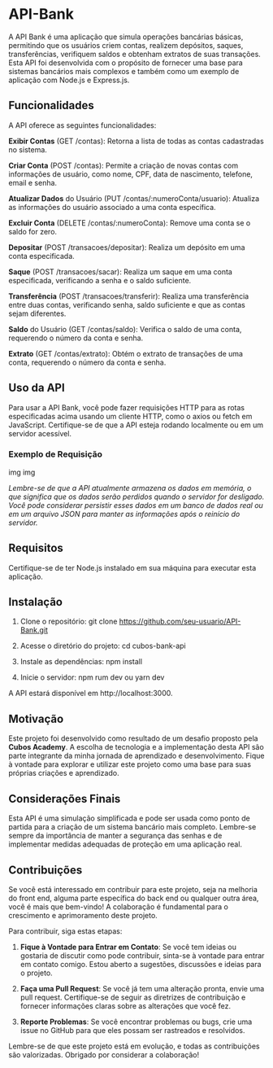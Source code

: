 # API-Bank

A API Bank é uma aplicação que simula operações bancárias básicas, permitindo que os usuários criem contas, realizem depósitos, saques, transferências, verifiquem saldos e obtenham extratos de suas transações. Esta API foi desenvolvida com o propósito de fornecer uma base para sistemas bancários mais complexos e também como um exemplo de aplicação com Node.js e Express.js.

## Funcionalidades

A API oferece as seguintes funcionalidades:

**Exibir Contas** (GET /contas): Retorna a lista de todas as contas cadastradas no sistema.

**Criar Conta** (POST /contas): Permite a criação de novas contas com informações de usuário, como nome, CPF, data de nascimento, telefone, email e senha.

**Atualizar Dados** do Usuário (PUT /contas/:numeroConta/usuario): Atualiza as informações do usuário associado a uma conta específica.

**Excluir Conta** (DELETE /contas/:numeroConta): Remove uma conta se o saldo for zero.

**Depositar** (POST /transacoes/depositar): Realiza um depósito em uma conta especificada.

**Saque** (POST /transacoes/sacar): Realiza um saque em uma conta especificada, verificando a senha e o saldo suficiente.

**Transferência** (POST /transacoes/transferir): Realiza uma transferência entre duas contas, verificando senha, saldo suficiente e que as contas sejam diferentes.

**Saldo** do Usuário (GET /contas/saldo): Verifica o saldo de uma conta, requerendo o número da conta e senha.

**Extrato** (GET /contas/extrato): Obtém o extrato de transações de uma conta, requerendo o número da conta e senha.

## Uso da API

Para usar a API Bank, você pode fazer requisições HTTP para as rotas especificadas acima usando um cliente HTTP, como o axios ou fetch em JavaScript. Certifique-se de que a API esteja rodando localmente ou em um servidor acessível.

### Exemplo de Requisição

img
img

_Lembre-se de que a API atualmente armazena os dados em memória, o que significa que os dados serão perdidos quando o servidor for desligado. Você pode considerar persistir esses dados em um banco de dados real ou em um arquivo JSON para manter as informações após o reinício do servidor._

## Requisitos

Certifique-se de ter Node.js instalado em sua máquina para executar esta aplicação.

## Instalação

1. Clone o repositório:
   git clone https://github.com/seu-usuario/API-Bank.git

2. Acesse o diretório do projeto:
   cd cubos-bank-api

3. Instale as dependências:
   npm install

4. Inicie o servidor:
   npm rum dev
   ou
   yarn dev

A API estará disponível em http://localhost:3000.

## Motivação

Este projeto foi desenvolvido como resultado de um desafio proposto pela **Cubos Academy**. A escolha de tecnologia e a implementação desta API são parte integrante da minha jornada de aprendizado e desenvolvimento. Fique à vontade para explorar e utilizar este projeto como uma base para suas próprias criações e aprendizado.

## Considerações Finais

Esta API é uma simulação simplificada e pode ser usada como ponto de partida para a criação de um sistema bancário mais completo. Lembre-se sempre da importância de manter a segurança das senhas e de implementar medidas adequadas de proteção em uma aplicação real.

## Contribuições

Se você está interessado em contribuir para este projeto, seja na melhoria do front end, alguma parte específica do back end ou qualquer outra área, você é mais que bem-vindo! A colaboração é fundamental para o crescimento e aprimoramento deste projeto.

Para contribuir, siga estas etapas:

1. **Fique à Vontade para Entrar em Contato**: Se você tem ideias ou gostaria de discutir como pode contribuir, sinta-se à vontade para entrar em contato comigo. Estou aberto a sugestões, discussões e ideias para o projeto.

2. **Faça uma Pull Request**: Se você já tem uma alteração pronta, envie uma pull request. Certifique-se de seguir as diretrizes de contribuição e fornecer informações claras sobre as alterações que você fez.

3. **Reporte Problemas**: Se você encontrar problemas ou bugs, crie uma issue no GitHub para que eles possam ser rastreados e resolvidos.

Lembre-se de que este projeto está em evolução, e todas as contribuições são valorizadas. Obrigado por considerar a colaboração!
